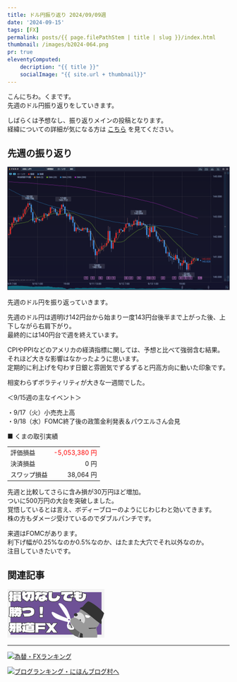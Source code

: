 ```yaml
---
title: ドル円振り返り 2024/09/09週
date: '2024-09-15'
tags: [FX]
permalink: posts/{{ page.filePathStem | title | slug }}/index.html
thumbnail: /images/b2024-064.png
pr: true
eleventyComputed:
    decription: "{{ title }}"
    socialImage: "{{ site.url + thumbnail}}"
---
```


こんにちわ。くまです。<br/>
先週のドル円振り返りをしていきます。

しばらくは予想なし、振り返りメインの投稿となります。<br/>
経緯についての詳細が気になる方は <a href="/posts/posts2024-056/">こちら</a> を見てください。

## 先週の振り返り

![](/images/b2024-064-01.png)

先週のドル円を振り返っていきます。

先週のドル円は週明け142円台から始まり一度143円台後半まで上がった後、上下しながら右肩下がり。<br/>
最終的には140円台で週を終えています。

CPIやPPIなどのアメリカの経済指標に関しては、予想と比べて強弱含む結果。それほど大きな影響はなかったように思います。<br/>
定期的に利上げを匂わす日銀と雰囲気でずるずると円高方向に動いた印象です。

相変わらずボラティリティが大きな一週間でした。


＜9/15週の主なイベント＞

・9/17（火）小売売上高<br/>
・9/18（水）FOMC終了後の政策金利発表＆パウエルさん会見<br/>

■ くまの取引実績

<table style="min-width:18rem">
<tr>
    <td>評価損益</td>
    <td style="text-align:right; color:red;">-5,053,380 円</td>
</tr>
<tr><td>決済損益</td><td style="text-align:right">0 円</tr></tr>
<tr><td>スワップ損益</td><td style="text-align:right"> 38,064 円 </td></tr>
</table>

先週と比較してさらに含み損が30万円ほど増加。<br/>
ついに500万円の大台を突破しました。<br/>
覚悟しているとは言え、ボディーブローのようにじわじわと効いてきます。<br/>
株の方もダメージ受けているのでダブルパンチです。

来週はFOMCがあります。<br/>
利下げ幅が0.25%なのか0.5%なのか、はたまた大穴でそれ以外なのか。<br/>
注目していきたいです。

## 関連記事

<a class="internal-link" href="/posts/posts2024-036/">
    <img src="/images/b2024-036.png">
</a>

<br/>
<hr/>


<a href="https://blog.with2.net/link/?id=2111205&cid=1532" title="為替・FXランキング"><img alt="為替・FXランキング" width="110" height="31" src="https://blog.with2.net/img/banner/c/banner_1/br_c_1532_1.gif"></a>

<a href="https://blogmura.com/ranking/in?p_cid=11188911" target="_blank"><img src="https://b.blogmura.com/88_31.gif" width="88" height="31" border="0" alt="ブログランキング・にほんブログ村へ" /></a>


<style>
.internal-link {
    img { width: 220px; }
}
</style>